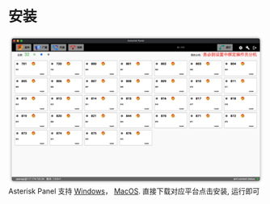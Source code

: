 # 安装

![main](../public/main.png)
Asterisk Panel 支持 [Windows](../public/windows.msi)， [MacOS](../public/panel.dmg). 
直接下载对应平台点击安装, 运行即可
